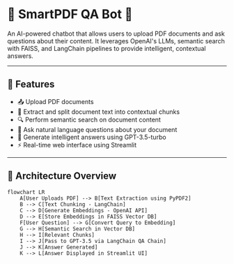 # 📄 SmartPDF QA Bot 🤖

An AI-powered chatbot that allows users to upload PDF documents and ask questions about their content. It leverages OpenAI's LLMs, semantic search with FAISS, and LangChain pipelines to provide intelligent, contextual answers.

---

## 🚀 Features

- 📤 Upload PDF documents
- 🧠 Extract and split document text into contextual chunks
- 🔍 Perform semantic search on document content
- 💬 Ask natural language questions about your document
- 🤖 Generate intelligent answers using GPT-3.5-turbo
- ⚡ Real-time web interface using Streamlit

---

## 🧱 Architecture Overview

```mermaid
flowchart LR
    A[User Uploads PDF] --> B[Text Extraction using PyPDF2]
    B --> C[Text Chunking - LangChain]
    C --> D[Generate Embeddings - OpenAI API]
    D --> E[Store Embeddings in FAISS Vector DB]
    F[User Question] --> G[Convert Query to Embedding]
    G --> H[Semantic Search in Vector DB]
    H --> I[Relevant Chunks]
    I --> J[Pass to GPT-3.5 via LangChain QA Chain]
    J --> K[Answer Generated]
    K --> L[Answer Displayed in Streamlit UI]
